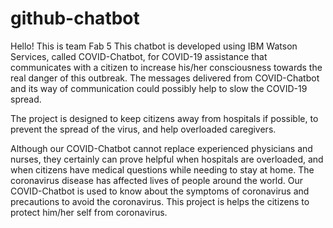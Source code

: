 # github-chatbot

Hello! This is team Fab 5
This chatbot is developed using IBM Watson Services, called COVID-Chatbot, for COVID-19 assistance that communicates with a citizen to increase his/her consciousness towards the real danger of this outbreak.
The messages delivered from COVID-Chatbot and its way of communication could
possibly help to slow the COVID-19 spread.

The project is designed to keep citizens away from hospitals if possible, to prevent the spread of the virus, and help overloaded caregivers.

Although our COVID-Chatbot cannot replace experienced physicians and nurses, they certainly can prove helpful when hospitals are overloaded, and when citizens have medical questions while needing to stay at home.
The coronavirus disease has affected lives of people around the world. 
Our COVID-Chatbot is used to know about the symptoms of coronavirus and precautions to avoid the coronavirus.
This project is helps the citizens to protect him/her self from coronavirus.  
